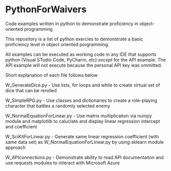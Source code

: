 # PythonForWaivers
Code examples written in python to demonstrate proficiency in object-oriented programming

This repository is a list of python exercies to demonstrate a basic proficiency level in object oriented porgramming.

All examples can be executed as working code in any IDE that supports python (Visual STudio Code, PyCharm, etc) *except* for the API example. The API example will not execute because the personal API key was ommitted.

Short explanation of each file follows below

W_GenerateDice.py - Use lists, for loops and while to create virtual set of dice that can be rerolled

W_SimpleRPG.py - Use classes and dictionaries to create a role-playing character that battles a randomly selected enemy

W_NormalEquationForLinear.py - Use matrix multiplicaiton via numpy module and matplotlib to caluclate and display linear regression intercept and coefficient

W_SciKitForLinear.py - Generate same linear regression coefficient (with same data set) as W_NormalEquationForLinear.py by using sklearn module approach

W_APIconnections.py - Demonstrate ability to read API documentaiton and use requests modules to interact with Microsoft Azure
